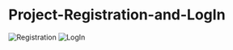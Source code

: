 # Project-Registration-and-LogIn
![Registration](https://user-images.githubusercontent.com/88964904/204042660-6cd95456-5a6d-4183-b649-e1db4e223499.png)
![LogIn](https://user-images.githubusercontent.com/88964904/204042677-c2bd854e-0b89-430c-a829-6c4068938285.png)
